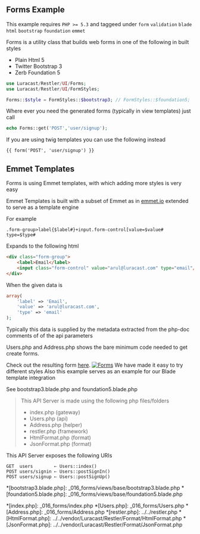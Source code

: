 ## Forms Example 

 This example requires `PHP >= 5.3` and taggeed under `form` `validation` `blade` `html` `bootstrap` `foundation` `emmet`


Forms is a utility class that builds web forms in one of the following in built styles

  - Plain Html 5
  - Twitter Bootstrap 3
  - Zerb Foundation 5

```php
use Luracast/Restler/UI/Forms;
use Luracast/Restler/UI/FormStyles;

Forms::$style = FormStyles::$bootstrap3; // FormStyles::$foundation5;
```

Where ever you need the generated forms (typically in view templates) just call

```php
echo Forms::get('POST','user/signup');
```

If you are using twig templates you can use the following instead

    {{ form('POST', 'user/signup') }}

## Emmet Templates

Forms is using Emmet templates, with which adding more styles is very easy

Emmet Templates is built with a subset of Emmet as in [emmet.io](http://emmet.io/) extended to serve as a
template engine

For example

    .form-group>label{$label#}+input.form-control[value=$value# type=$type#

Expands to the following html

```html
<div class="form-group">
    <label>Email</label>
    <input class="form-control" value="arul@luracast.com" type="email"/>
</div>
```

When the given data is
```php
array(
    'label' => 'Email',
    'value' => 'arul@luracast.com',
    'type' => 'email'
);
```
Typically this data is supplied by the metadata extracted from the php-doc comments of of the api parameters

Users.php and Address.php shows the bare minimum code needed to get create forms.

Check out the resulting form [here](users.html).
[![Forms](../resources/Form.gif)](users.html)
We have made it easy to try different styles
Also this example serves as an example for our Blade template integration

See bootstrap3.blade.php and foundation5.blade.php

> This API Server is made using the following php files/folders
> 
> * index.php      (gateway)
> * Users.php      (api)
> * Address.php      (helper)
> * restler.php      (framework)
> * HtmlFormat.php      (format)
> * JsonFormat.php      (format)

This API Server exposes the following URIs

    GET  users        ⇠ Users::index()
    POST users/signin ⇠ Users::postSignIn()
    POST users/signup ⇠ Users::postSignUp()


*[bootstrap3.blade.php]: _016_forms/views/base/bootstrap3.blade.php
*[foundation5.blade.php]: _016_forms/views/base/foundation5.blade.php





*[index.php]: _016_forms/index.php
*[Users.php]: _016_forms/Users.php
*[Address.php]: _016_forms/Address.php
*[restler.php]: ../../restler.php
*[HtmlFormat.php]: ../../vendor/Luracast/Restler/Format/HtmlFormat.php
*[JsonFormat.php]: ../../vendor/Luracast/Restler/Format/JsonFormat.php

